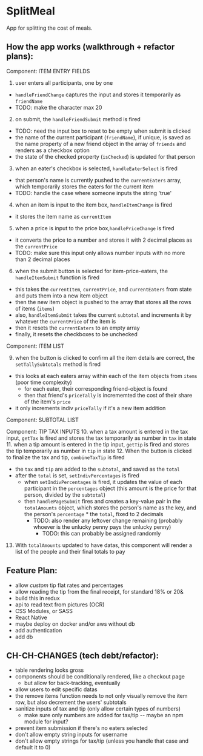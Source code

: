 # SplitMeal
App for splitting the cost of meals.


How the app works (walkthrough + refactor plans):
-------------------------------------------------

Component: ITEM ENTRY FIELDS
1. user enters all participants, one by one
  - `handleFriendChange` captures the input and stores it temporarily as `friendName`
  - TODO: make the character max 20
2. on submit, the `handleFriendSubmit` method is fired
  - TODO: need the input box to reset to be empty when submit is clicked
  - the name of the current participant (`friendName`), if unique, is saved as the name property of a new friend object in the array of `friends` and renders as a checkbox option
  - the state of the checked property (`isChecked`) is updated for that person
3. when an eater's checkbox is selected, `handleEaterSelect` is fired 
  - that person's name is currently pushed to the `currentEaters` array, which temporarily stores the eaters for the current item
  - TODO: handle the case where someone inputs the string 'true'
4. when an item is input to the item box, `handleItemChange` is fired
  - it stores the item name as `currentItem`
5. when a price is input to the price box,`handlePriceChange` is fired
  - it converts the price to a number and stores it with 2 decimal places as the `currentPrice`
  - TODO: make sure this input only allows number inputs with no more than 2 decimal places
6. when the submit button is selected for item-price-eaters, the `handleItemSubmit` function is fired
  - this takes the `currentItem`, `currentPrice`, and `currentEaters` from state and puts them into a new item object
  - then the new item object is pushed to the array that stores all the rows of items (`items`)
  - also, `handleItemSubmit` takes the current `subtotal` and increments it by whatever the `currentPrice` of the item is
  - then it resets the `currentEaters` to an empty array
  - finally, it resets the checkboxes to be unchecked

Component: ITEM LIST
<!-- 7. the item-price-eaters will be rendered on the page, inside a rough html table
  - each row has a "remove" button, with a click handler `removeItemRow`
8. when `removeItemRow` is fired, the target row is removed from the `allRows` array of items -->
9. when the button is clicked to confirm all the item details are correct, the `setTallySubtotals` method is fired
  - this looks at each eaters array within each of the item objects from `items` (poor time complexity)
    - for each eater, their corresponding friend-object is found
    - then that friend's `priceTally` is incrememted the cost of their share of the item's `price`
  - it only increments indiv `priceTally` if it's a new item addition

Component: SUBTOTAL LIST


Component: TIP TAX INPUTS
10. when a tax amount is entered in the tax input, `getTax` is fired and stores the tax temporarily as number in `tax` in state
11. when a tip amount is entered in the tip input, `getTip` is fired and stores the tip temporarily as number in `tip` in state
12. When the button is clicked to finalize the tax and tip, `combineTaxTip` is fired
  - the `tax` and `tip` are added to the `subtotal`, and saved as the `total`
  - after the `total` is set, `setIndivPercentages` is fired
    - when `setIndivPercentages` is fired, it updates the value of each participant in the `percentages` object (this amount is the price for that person, divided by the `subtotal`)
    - then `handlePageSubmit` fires and creates a key-value pair in the `totalAmounts` object, which stores the person's name as the key, and the person's `percentage` * the `total`, fixed to 2 decimals
      - TODO: also render any leftover change remaining (probably whoever is the unlucky penny pays the unlucky penny)
        - TODO: this can probably be assigned randomly
13. With `totalAmounts` updated to have datas, this component will render a list of the people and their final totals to pay


Feature Plan:
--------------
- allow *custom* tip flat rates and percentages
- allow reading the tip from the final receipt, for standard 18% or 20&
- build this in redux
- api to read text from pictures (OCR)
- CSS Modules, or SASS
- React Native
- maybe deploy on docker and/or aws without db
- add authentication
- add db


CH-CH-CHANGES (tech debt/refactor):
-----------------------------------
- table rendering looks gross
- components should be conditionally rendered, like a checkout page
  - but allow for back-tracking, eventually
- allow users to edit specific datas
- the remove items function needs to not only visually remove the item row, but also decrement the users' subtotals
- sanitize inputs of tax and tip (only allow certain types of numbers)
  - make sure only numbers are added for tax/tip -- maybe an npm module for input?
- prevent item submission if there's no eaters selected
- don't allow empty string inputs for username
- don't allow empty strings for tax/tip (unless you handle that case and default it to 0)